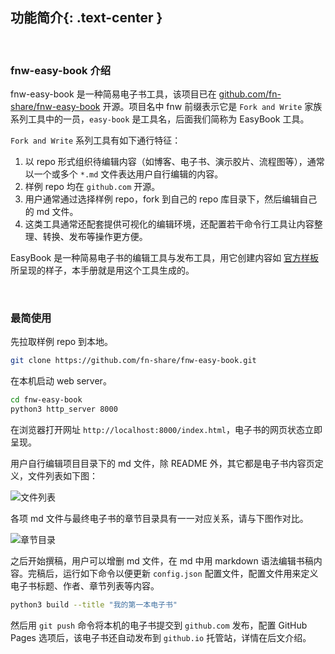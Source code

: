 功能简介{: .text-center }
---------------------

&nbsp;

### fnw-easy-book 介绍

fnw-easy-book 是一种简易电子书工具，该项目已在 [github.com/fn-share/fnw-easy-book](https://github.com/fn-share/fnw-easy-book) 开源。项目名中 fnw 前缀表示它是 `Fork and Write` 家族系列工具中的一员，`easy-book` 是工具名，后面我们简称为 EasyBook 工具。

`Fork and Write` 系列工具有如下通行特征：

1. 以 repo 形式组织待编辑内容（如博客、电子书、演示胶片、流程图等），通常以一个或多个 `*.md` 文件表达用户自行编辑的内容。
2. 样例 repo 均在 `github.com` 开源。
3. 用户通常通过选择样例 repo，fork 到自己的 repo 库目录下，然后编辑自己的 md 文件。
4. 这类工具通常还配套提供可视化的编辑环境，还配置若干命令行工具让内容整理、转换、发布等操作更方便。

EasyBook 是一种简易电子书的编辑工具与发布工具，用它创建内容如 [官方样板](https://fn-share.github.io/fnw-easy-book/index.html) 所呈现的样子，本手册就是用这个工具生成的。

&nbsp;

### 最简使用

先拉取样例 repo 到本地。

``` bash
git clone https://github.com/fn-share/fnw-easy-book.git
```

在本机启动 web server。

``` bash
cd fnw-easy-book
python3 http_server 8000
```

在浏览器打开网址 `http://localhost:8000/index.html`，电子书的网页状态立即呈现。

用户自行编辑项目目录下的 md 文件，除 README 外，其它都是电子书内容页定义，文件列表如下图：

![文件列表](res/repo_dir.jpg)

各项 md 文件与最终电子书的章节目录具有一一对应关系，请与下图作对比。

![章节目录](res/summary.jpg)

之后开始撰稿，用户可以增删 md 文件，在 md 中用 markdown 语法编辑书稿内容。完稿后，运行如下命令以便更新 `config.json` 配置文件，配置文件用来定义电子书标题、作者、章节列表等内容。

``` bash
python3 build --title "我的第一本电子书"
```

然后用 `git push` 命令将本机的电子书提交到 `github.com` 发布，配置 GitHub Pages 选项后，该电子书还自动发布到 `github.io` 托管站，详情在后文介绍。
